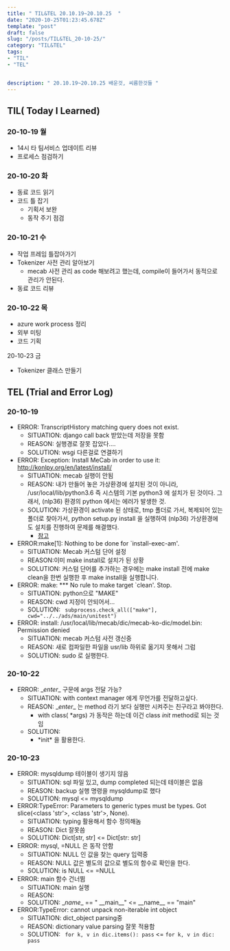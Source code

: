 ```yaml
---
title: " TIL&TEL 20.10.19~20.10.25  "
date: "2020-10-25T01:23:45.678Z"
template: "post"
draft: false
slug: "/posts/TIL&TEL_20-10-25/"
category: "TIL&TEL"
tags:
- "TIL"
- "TEL"


description: " 20.10.19~20.10.25 배운것, 씨름한것들 "
---
```


## TIL( Today I Learned)

### 20-10-19 월

- 14시 타 팀서비스 업데이트 리뷰 
- 프로세스 점검하기

### 20-10-20 화

- 동료 코드 읽기
- 코드 틀 잡기
  - 기획서 보완 
  - 동작 주기 점검

### 20-10-21 수

- 작업 프레임 틀잡아가기
- Tokenizer 사전 관리 알아보기
  - mecab 사전 관리 as code 해보려고 했는데, compile이 들어가서 동적으로 관리가 안된다.
- 동료 코드 리뷰

### 20-10-22 목

- azure work process 정리
- 외부 미팅
- 코드 기획

20-10-23 금

- Tokenizer 클래스 만들기


## TEL (Trial and Error Log)

### 20-10-19

- ERROR: TranscriptHistory matching query does not exist.
  - SITUATION: django call back 받았는데 저장을 못함
  - REASON: 실행경로 잘못 잡았다....
  - SOLUTION: wsgi 다른걸로 연결하기 
- ERROR: Exception: Install MeCab in order to use it: http://konlpy.org/en/latest/install/
  - SITUATION: mecab 실행이 안됨
  - REASON: 내가 만들어 놓은 가상환경에 설치된 것이 아니라, /usr/local/lib/python3.6 즉 시스템의 기본 python3 에 설치가 된 것이다. 그래서, (nlp36) 환경의 python 에서는 에러가 발생한 것.
  - SOLUTION: 가상환경이 activate 된 상태로, tmp 폴더로 가서, 복제되어 있는 폴더로 찾아가서, python setup.py install 을 실행하여 (nlp36) 가상환경에도 설치를 진행하여 문제를 해결했다.
    - [참고](https://daewonyoon.tistory.com/259)
- ERROR:make[1]: Nothing to be done for `install-exec-am'.
  - SITUATION: Mecab 커스텀 단어 설정
  - REASON:이미 make install로 설치가 된 상황
  - SOLUTION: 커스텀 단어를 추가하는 경우에는 make install 전에 make clean을 한번 실행한 후 make install을 실행합니다.
- ERROR: make: *** No rule to make target `clean'. Stop.
  - SITUATION: python으로 "MAKE"
  - REASON: cwd 지정이 안되어서...
  - SOLUTION: ``` subprocess.check_all(["make"], cwd="../../ads/main/unitest")```
- ERROR: install: /usr/local/lib/mecab/dic/mecab-ko-dic/model.bin: Permission denied
  - SITUATION: mecab 커스텀 사전 갱신중
  - REASON: 새로 컴파일한 파일을 usr/lib 하위로 옮기지 못해서 그럼
  - SOLUTION: sudo 로 실행한다.

### 20-10-22

- ERROR: \__enter__ 구문에 args 전달 가능?
  - SITUATION: with context manager 에게 무언가를 전달하고싶다.
  - REASON: \__enter__ 는 method 라기 보다 실행만 시켜주는 친구라고 봐야한다.
    - with class( *args) 가 동작은 하는데 이건 class *init* method로 되는 것임
  - SOLUTION:
    - \*init* 을 활용한다.

### 20-10-23

- ERROR: mysqldump 테이블이 생기지 않음
  - SITUATION: sql 파일 있고, dump completed 되는데 테이블은 없음
  - REASON: backup 실행 명령을 mysqldump로 했다
  - SOLUTION: mysql <= mysqldump
- ERROR:TypeError: Parameters to generic types must be types. Got slice(<class 'str'>, <class 'str'>, None).
  - SITUATION: typing 활용해서 함수 정의해놈
  - REASON: Dict 잘못씀
  - SOLUTION: Dict[str, str] <= Dict[str: str]
- ERROR: mysql, =NULL 은 동작 안함
  - SITUATION: NULL 인 값을 찾는 query 입력중
  - REASON: NULL 값은 별도의 값으로 별도의 함수로 확인을 한다.
  - SOLUTION: is NULL <= =NULL
- ERROR: main 함수 건너뜀
  - SITUATION: main 실행
  - REASON: 
  - SOLUTION: \__name__ == " \_\_main__\"  <= \_\_name\_\_ == "main"
- ERROR:TypeError: cannot unpack non-iterable int object 
  - SITUATION: dict_object parsing중
  - REASON: dictionary value parsing 잘못 적용함 
  - SOLUTION: ``` for k, v in dic.items(): pass``` <= ```for k, v in dic: pass```

